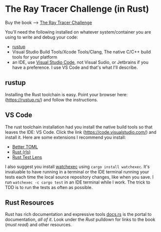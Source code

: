 # The Ray Tracer Challenge (in Rust)

Buy the book --> [The Ray Tracer Challenge](https://www.amazon.ca/Ray-Tracer-Challenge-Test-Driven-Renderer/dp/1680502719)

You'll need the following installed on whatever system/container you are using to write and debug your code:
* [rustup](https://rustup.rs/)
* Visual Studio Build Tools/Xcode Tools/Clang, The native C/C++ build tools for your platform
* an IDE, use [Visual Studio Code](https://code.visualstudio.com/), not Visual Sudio, or Jetbrains if you have a preference. I use VS Code and that's what I'll describe.

## rustup

Installing the Rust toolchain is easy. Point your browser here: (https://rustup.rs/) and follow the instructions.

## VS Code

The rust toolchain installation had you install the native build tools so that leaves the IDE: VS Code. Click the link (https://code.visualstudio.com/) and install it. Here are some extensions I recommend you install:

* [Better TOML](https://marketplace.visualstudio.com/items?itemName=bungcip.better-toml)
* [Rust (rls)](https://marketplace.visualstudio.com/items?itemName=rust-lang.rust)
* [Rust Test Lens](https://marketplace.visualstudio.com/items?itemName=hdevalke.rust-test-lens)

I also suggest you install [watchexec](https://github.com/watchexec/watchexec) using `cargo install watchexec`. It's invaluable to have running in a terminal or the IDE terminal running your tests each time the local source repository changes, like when you save. I run `watchexec -c cargo test` in an IDE terminal while I work. The trick to TDD is to run the tests as often as possible.

## Rust Resources

Rust has rich documentation and expressive tools [docs.rs](https://docs.rs/) is the portal to documentation, *all of it*. Look under the _Rust_ pulldown for links to the book (_must read_) and other resources.